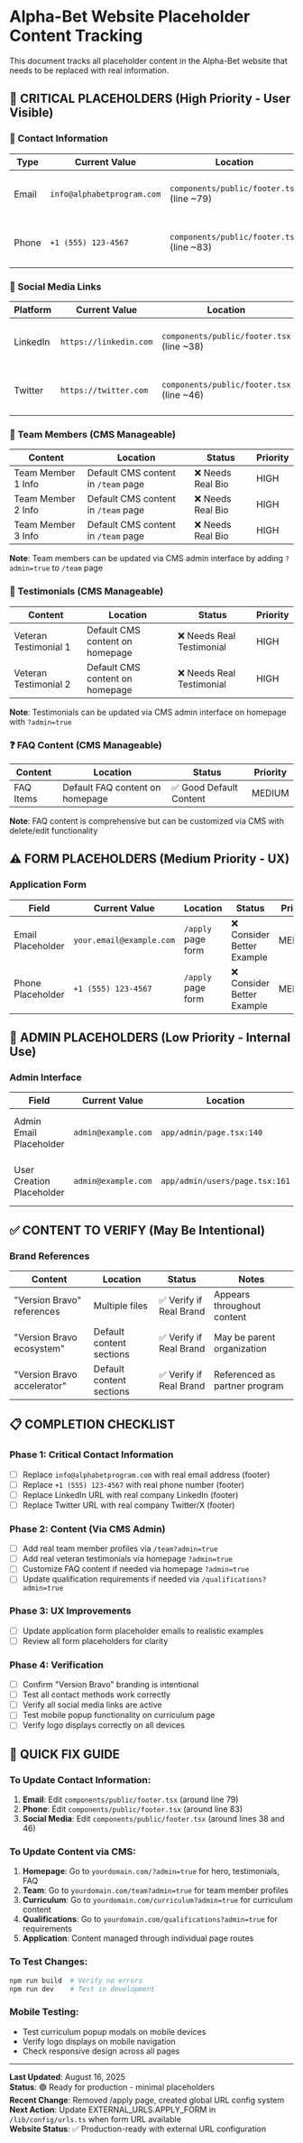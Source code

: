 # Alpha-Bet Website Placeholder Content Tracking

This document tracks all placeholder content in the Alpha-Bet website that needs to be replaced with real information.

## 🚨 **CRITICAL PLACEHOLDERS** (High Priority - User Visible)

### 📧 Contact Information

| Type | Current Value | Location | Status | Priority |
|------|---------------|----------|--------|----------|
| Email | `info@alphabetprogram.com` | `components/public/footer.tsx` (line ~79) | ❌ Needs Real Email | HIGH |
| Phone | `+1 (555) 123-4567` | `components/public/footer.tsx` (line ~83) | ❌ Needs Real Phone | HIGH |

### 🔗 Social Media Links

| Platform | Current Value | Location | Status | Priority |
|----------|---------------|----------|--------|----------|
| LinkedIn | `https://linkedin.com` | `components/public/footer.tsx` (line ~38) | ❌ Needs Real URL | HIGH |
| Twitter | `https://twitter.com` | `components/public/footer.tsx` (line ~46) | ❌ Needs Real URL | HIGH |

### 👥 Team Members (CMS Manageable)

| Content | Location | Status | Priority |
|---------|----------|--------|----------|
| Team Member 1 Info | Default CMS content in `/team` page | ❌ Needs Real Bio | HIGH |
| Team Member 2 Info | Default CMS content in `/team` page | ❌ Needs Real Bio | HIGH |
| Team Member 3 Info | Default CMS content in `/team` page | ❌ Needs Real Bio | HIGH |

**Note**: Team members can be updated via CMS admin interface by adding `?admin=true` to `/team` page

### 💬 Testimonials (CMS Manageable)

| Content | Location | Status | Priority |
|---------|----------|--------|----------|
| Veteran Testimonial 1 | Default CMS content on homepage | ❌ Needs Real Testimonial | HIGH |
| Veteran Testimonial 2 | Default CMS content on homepage | ❌ Needs Real Testimonial | HIGH |

**Note**: Testimonials can be updated via CMS admin interface on homepage with `?admin=true`

### ❓ FAQ Content (CMS Manageable)

| Content | Location | Status | Priority |
|---------|----------|--------|----------|
| FAQ Items | Default FAQ content on homepage | ✅ Good Default Content | MEDIUM |

**Note**: FAQ content is comprehensive but can be customized via CMS with delete/edit functionality

## ⚠️ **FORM PLACEHOLDERS** (Medium Priority - UX)

### Application Form

| Field | Current Value | Location | Status | Priority |
|-------|---------------|----------|--------|----------|
| Email Placeholder | `your.email@example.com` | `/apply` page form | ❌ Consider Better Example | MEDIUM |
| Phone Placeholder | `+1 (555) 123-4567` | `/apply` page form | ❌ Consider Better Example | MEDIUM |

## 🔧 **ADMIN PLACEHOLDERS** (Low Priority - Internal Use)

### Admin Interface

| Field | Current Value | Location | Status | Priority |
|-------|---------------|----------|--------|----------|
| Admin Email Placeholder | `admin@example.com` | `app/admin/page.tsx:140` | ❌ Internal Use Only | LOW |
| User Creation Placeholder | `admin@example.com` | `app/admin/users/page.tsx:161` | ❌ Internal Use Only | LOW |

## ✅ **CONTENT TO VERIFY** (May Be Intentional)

### Brand References

| Content | Location | Status | Notes |
|---------|----------|--------|--------|
| "Version Bravo" references | Multiple files | ✅ Verify if Real Brand | Appears throughout content |
| "Version Bravo ecosystem" | Default content sections | ✅ Verify if Real Brand | May be parent organization |
| "Version Bravo accelerator" | Default content sections | ✅ Verify if Real Brand | Referenced as partner program |

## 📋 **COMPLETION CHECKLIST**

### Phase 1: Critical Contact Information
- [ ] Replace `info@alphabetprogram.com` with real email address (footer)
- [ ] Replace `+1 (555) 123-4567` with real phone number (footer)
- [ ] Replace LinkedIn URL with real company LinkedIn (footer)
- [ ] Replace Twitter URL with real company Twitter/X (footer)

### Phase 2: Content (Via CMS Admin)
- [ ] Add real team member profiles via `/team?admin=true`
- [ ] Add real veteran testimonials via homepage `?admin=true`
- [ ] Customize FAQ content if needed via homepage `?admin=true`
- [ ] Update qualification requirements if needed via `/qualifications?admin=true`

### Phase 3: UX Improvements
- [ ] Update application form placeholder emails to realistic examples
- [ ] Review all form placeholders for clarity

### Phase 4: Verification
- [ ] Confirm "Version Bravo" branding is intentional
- [ ] Test all contact methods work correctly
- [ ] Verify all social media links are active
- [ ] Test mobile popup functionality on curriculum page
- [ ] Verify logo displays correctly on all devices

## 🚀 **QUICK FIX GUIDE**

### To Update Contact Information:
1. **Email**: Edit `components/public/footer.tsx` (around line 79)
2. **Phone**: Edit `components/public/footer.tsx` (around line 83)
3. **Social Media**: Edit `components/public/footer.tsx` (around lines 38 and 46)

### To Update Content via CMS:
1. **Homepage**: Go to `yourdomain.com/?admin=true` for hero, testimonials, FAQ
2. **Team**: Go to `yourdomain.com/team?admin=true` for team member profiles
3. **Curriculum**: Go to `yourdomain.com/curriculum?admin=true` for curriculum content
4. **Qualifications**: Go to `yourdomain.com/qualifications?admin=true` for requirements
5. **Application**: Content managed through individual page routes

### To Test Changes:
```bash
npm run build  # Verify no errors
npm run dev    # Test in development
```

### Mobile Testing:
- Test curriculum popup modals on mobile devices
- Verify logo displays on mobile navigation
- Check responsive design across all pages

---

**Last Updated**: August 16, 2025  
**Status**: 🟢 Ready for production - minimal placeholders  
**Recent Change**: Removed /apply page, created global URL config system  
**Next Action**: Update EXTERNAL_URLS.APPLY_FORM in `/lib/config/urls.ts` when form URL available  
**Website Status**: ✅ Production-ready with external URL configuration
